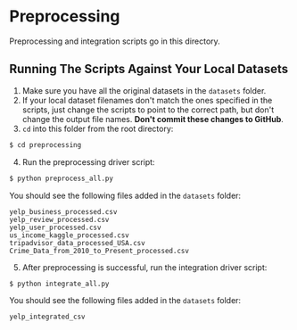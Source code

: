 # Preprocessing
Preprocessing and integration scripts go in this directory.

## Running The Scripts Against Your Local Datasets
1. Make sure you have all the original datasets in the `datasets` folder.
2. If your local dataset filenames don't match the ones specified in the scripts, just change the scripts to point to the correct path, but don't change the output file names. **Don't commit these changes to GitHub**.
3. `cd` into this folder from the root directory:
```bash
$ cd preprocessing
```
4. Run the preprocessing driver script:
```bash
$ python preprocess_all.py
```
You should see the following files added in the `datasets` folder:
```
yelp_business_processed.csv
yelp_review_processed.csv
yelp_user_processed.csv
us_income_kaggle_processed.csv
tripadvisor_data_processed_USA.csv
Crime_Data_from_2010_to_Present_processed.csv
```

5. After preprocessing is successful, run the integration driver script:
```bash
$ python integrate_all.py
```
You should see the following files added in the `datasets` folder:
```
yelp_integrated_csv
```
